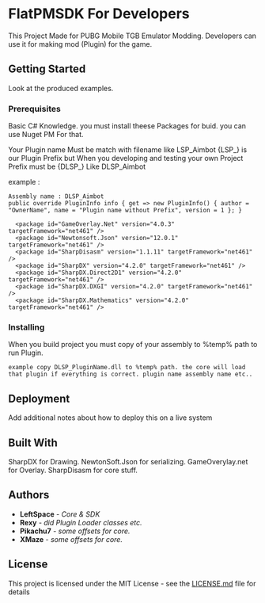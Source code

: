 # FlatPMSDK For Developers

This Project Made for PUBG Mobile TGB Emulator Modding.
Developers can use it for making mod (Plugin) for the game.

## Getting Started

Look at the produced examples.

### Prerequisites

Basic C# Knowledge. you must install theese Packages for buid. you can use Nuget PM For that.

Your Plugin name Must be match with filename like LSP_Aimbot {LSP_} is our Plugin Prefix but When you developing and testing your own Project Prefix must be {DLSP_} Like DLSP_Aimbot

example : 
```
Assembly name : DLSP_Aimbot
public override PluginInfo info { get => new PluginInfo() { author = "OwnerName", name = "Plugin name without Prefix", version = 1 }; }
```

```
  <package id="GameOverlay.Net" version="4.0.3" targetFramework="net461" />
  <package id="Newtonsoft.Json" version="12.0.1" targetFramework="net461" />
  <package id="SharpDisasm" version="1.1.11" targetFramework="net461" />
  <package id="SharpDX" version="4.2.0" targetFramework="net461" />
  <package id="SharpDX.Direct2D1" version="4.2.0" targetFramework="net461" />
  <package id="SharpDX.DXGI" version="4.2.0" targetFramework="net461" />
  <package id="SharpDX.Mathematics" version="4.2.0" targetFramework="net461" />
```

### Installing

When you build project you must copy of your assembly to %temp% path to run Plugin.
```
example copy DLSP_PluginName.dll to %temp% path. the core will load that plugin if everything is correct. plugin name assembly name etc..
```

## Deployment

Add additional notes about how to deploy this on a live system

## Built With

SharpDX for Drawing.
NewtonSoft.Json for serializing.
GameOverylay.net for Overlay.
SharpDisasm for core stuff.


## Authors

* **LeftSpace** - *Core & SDK* 
* **Rexy** - *did Plugin Loader classes etc.*
* **Pikachu7** - *some offsets for core.*
* **XMaze** - *some offsets for core.*

## License

This project is licensed under the MIT License - see the [LICENSE.md](LICENSE.md) file for details

